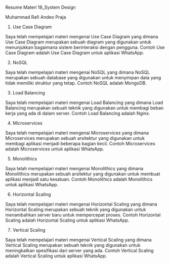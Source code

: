 Resume Materi 18_System Design

Muhammad Rafi Andeo Praja

1. Use Case Diagram

Saya telah mempelajari materi mengenai Use Case Diagram yang dimana Use Case Diagram merupakan sebuah diagram yang digunakan untuk menunjukkan bagaimana sistem berinteraksi dengan pengguna. Contoh Use Case Diagram adalah Use Case Diagram untuk aplikasi WhatsApp.

2. NoSQL

Saya telah mempelajari materi mengenai NoSQL yang dimana NoSQL merupakan sebuah database yang digunakan untuk menyimpan data yang tidak memiliki struktur yang tetap. Contoh NoSQL adalah MongoDB.

3. Load Balancing

Saya telah mempelajari materi mengenai Load Balancing yang dimana Load Balancing merupakan sebuah teknik yang digunakan untuk membagi beban kerja yang ada di dalam server. Contoh Load Balancing adalah Nginx.

4. Microservices

Saya telah mempelajari materi mengenai Microservices yang dimana Microservices merupakan sebuah arsitektur yang digunakan untuk membagi aplikasi menjadi beberapa bagian kecil. Contoh Microservices adalah Microservices untuk aplikasi WhatsApp.

5. Monolithics

Saya telah mempelajari materi mengenai Monolithics yang dimana Monolithics merupakan sebuah arsitektur yang digunakan untuk membuat aplikasi menjadi satu kesatuan. Contoh Monolithics adalah Monolithics untuk aplikasi WhatsApp.

6. Horizontal Scaling

Saya telah mempelajari materi mengenai Horizontal Scaling yang dimana Horizontal Scaling merupakan sebuah teknik yang digunakan untuk menambahkan server baru untuk mempercepat proses. Contoh Horizontal Scaling adalah Horizontal Scaling untuk aplikasi WhatsApp.

7. Vertical Scaling

Saya telah mempelajari materi mengenai Vertical Scaling yang dimana Vertical Scaling merupakan sebuah teknik yang digunakan untuk meningkatkan spesifikasi dari server yang ada. Contoh Vertical Scaling adalah Vertical Scaling untuk aplikasi WhatsApp.
